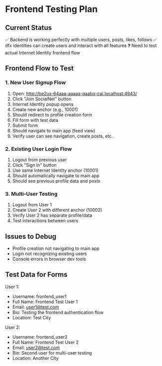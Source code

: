 # Frontend Testing Plan

## Current Status
✅ Backend is working perfectly with multiple users, posts, likes, follows
✅ dfx identities can create users and interact with all features
❓ Need to test actual Internet Identity frontend flow

## Frontend Flow to Test

### 1. New User Signup Flow
1. Open: http://be2us-64aaa-aaaaa-qaabq-cai.localhost:4943/
2. Click "Join SocialNet" button
3. Internet Identity popup opens
4. Create new anchor (e.g., 10001)
5. Should redirect to profile creation form
6. Fill form with test data
7. Submit form
8. Should navigate to main app (feed view)
9. Verify user can see navigation, create posts, etc.

### 2. Existing User Login Flow
1. Logout from previous user
2. Click "Sign In" button  
3. Use same Internet Identity anchor (10001)
4. Should automatically navigate to main app
5. Should see previous profile data and posts

### 3. Multi-User Testing
1. Logout from User 1
2. Create User 2 with different anchor (10002)
3. Verify User 2 has separate profile/data
4. Test interactions between users

## Issues to Debug
- Profile creation not navigating to main app
- Login not recognizing existing users
- Console errors in browser dev tools

## Test Data for Forms
User 1:
- Username: frontend_user1
- Full Name: Frontend Test User 1
- Email: user1@test.com
- Bio: Testing the frontend authentication flow
- Location: Test City

User 2:
- Username: frontend_user2  
- Full Name: Frontend Test User 2
- Email: user2@test.com
- Bio: Second user for multi-user testing
- Location: Another City
